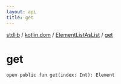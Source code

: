 ```yaml
---
layout: api
title: get
---
```

[stdlib](../../index.md) / [kotlin.dom](../index.md) / [ElementListAsList](index.md) / [get](get.md)

# get

```
open public fun get(index: Int): Element
```
